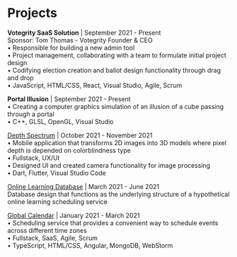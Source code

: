 # Projects

**Votegrity SaaS Solution** | September 2021 - Present\
Sponsor: Tom Thomas - Votegrity Founder & CEO\
• Responsible for building a new admin tool\
• Project management, collaborating with a team to formulate initial project design\
• Codifying election creation and ballot design functionality through drag and drop\
• JavaScript, HTML/CSS, React, Visual Studio, Agile, Scrum

**Portal Illusion** | September 2021 - Present\
•	Creating a computer graphics simulation of an illusion of a cube passing through a portal\
•	C++, GLSL, OpenGL, Visual Studio

[Depth Spectrum](https://github.com/varelandrew/DepthSpectrum) | October 2021 - November 2021\
•	Mobile application that transforms 2D images into 3D models where pixel depth is depended on colorblindness type\
•	Fullstack, UX/UI\
•	Designed UI and created camera functionality for image processing\
•	Dart, Flutter, Visual Studio Code

[Online Learning Database](https://github.com/thoresonjd/online-learning-database) | March 2021 - June 2021\
Database design that functions as the underlying structure of a hypothetical online learning scheduling service

[Global Calendar](https://github.com/Alex-Sheardown/Global-Calendar) | January 2021 - March 2021\
•	Scheduling service that provides a convenient way to schedule events across different time zones\
•	Fullstack, SaaS, Agile, Scrum\
•	TypeScript, HTML/CSS, Angular, MongoDB, WebStorm
